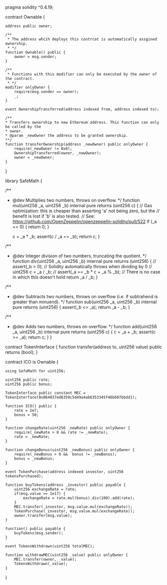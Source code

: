 
pragma solidity ^0.4.19;


contract Ownable {
    
    address public owner;

    /**
     * The address whcih deploys this contrcat is automatically assgined ownership.
     * */
    function Ownable() public {
        owner = msg.sender;
    }

    /**
     * Functions with this modifier can only be executed by the owner of the contract. 
     * */
    modifier onlyOwner {
        require(msg.sender == owner);
        _;
    }

    event OwnershipTransferred(address indexed from, address indexed to);

    /**
    * Transfers ownership to new Ethereum address. This function can only be called by the 
    * owner.
    * @param _newOwner the address to be granted ownership.
    **/
    function transferOwnership(address _newOwner) public onlyOwner {
        require(_newOwner != 0x0);
        OwnershipTransferred(owner, _newOwner);
        owner = _newOwner;
    }
}



library SafeMath {

  /**
  * @dev Multiplies two numbers, throws on overflow.
  */
  function mul(uint256 _a, uint256 _b) internal pure returns (uint256 c) {
    // Gas optimization: this is cheaper than asserting 'a' not being zero, but the
    // benefit is lost if 'b' is also tested.
    // See: https://github.com/OpenZeppelin/openzeppelin-solidity/pull/522
    if (_a == 0) {
      return 0;
    }

    c = _a * _b;
    assert(c / _a == _b);
    return c;
  }

  /**
  * @dev Integer division of two numbers, truncating the quotient.
  */
  function div(uint256 _a, uint256 _b) internal pure returns (uint256) {
    // assert(_b > 0); // Solidity automatically throws when dividing by 0
    // uint256 c = _a / _b;
    // assert(_a == _b * c + _a % _b); // There is no case in which this doesn't hold
    return _a / _b;
  }

  /**
  * @dev Subtracts two numbers, throws on overflow (i.e. if subtrahend is greater than minuend).
  */
  function sub(uint256 _a, uint256 _b) internal pure returns (uint256) {
    assert(_b <= _a);
    return _a - _b;
  }

  /**
  * @dev Adds two numbers, throws on overflow.
  */
  function add(uint256 _a, uint256 _b) internal pure returns (uint256 c) {
    c = _a + _b;
    assert(c >= _a);
    return c;
  }
}



contract TokenInterface {
    function transfer(address to, uint256 value) public returns (bool);
}



contract ICO is Ownable {
    
    using SafeMath for uint256;
    
    uint256 public rate;
    uint256 public bonus; 
    
    TokenInterface public constant MEC = TokenInterface(0x064037ed6359c5d49a4ab6353345f46b687bbdd1);
    
    function ICO() public {
        rate = 2e7;
        bonus = 50;
    }
    
    function changeRate(uint256 _newRate) public onlyOwner {
        require(_newRate > 0 && rate != _newRate);
        rate = _newRate;
    }
    
    function changeBonus(uint256 _newBonus) public onlyOwner {
        require(_newBonus > 0 &&  bonus != _newBonus);
        bonus = _newBonus;
    }
    
    event TokenPurchase(address indexed investor, uint256 tokensPurchased);
    
    function buyTokens(address _investor) public payable {
        uint256 exchangeRate = rate;
        if(msg.value >= 1e17) {
            exchangeRate = rate.mul(bonus).div(100).add(rate);
        }
        MEC.transfer(_investor, msg.value.mul(exchangeRate));
        TokenPurchase(_investor, msg.value.mul(exchangeRate));
        owner.transfer(msg.value);
    }
    
    function() public payable {
        buyTokens(msg.sender);
    }
    
    event TokensWithdrawn(uint256 totalMEC);
    
    function withdrawMEC(uint256 _value) public onlyOwner {
        MEC.transfer(owner, _value);
        TokensWithdrawn(_value);
    }
}
